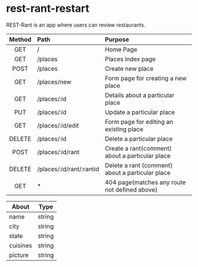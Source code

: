 # rest-rant-restart

REST-Rant is an app where users can review restaurants.


|Method|Path|Purpose|
|:---:|:---|:---|
|GET| / | Home Page|
|GET| /places | Places index page|
|POST| /places | Create new place|
|GET| /places/new | Form page for creating a new place|
|GET| /places/:id | Details about a particular place|
|PUT| /places/:id | Update a particular place|
|GET| /places/:id/edit | Form page for editing an existing place|
|DELETE| /places/:id | Delete a particular place|
|POST| /places/:id/rant | Create a rant(comment) about a particular place|
|DELETE | /places/:id/rant/:rantid | Delete a rant (comment) about a particular place|
|GET| * | 404 page(matches any route not defined above)|

|About|Type|
|---|---|
|name| string|
|city| string|
|state| string|
|cuisines| string|
|picture| string|
